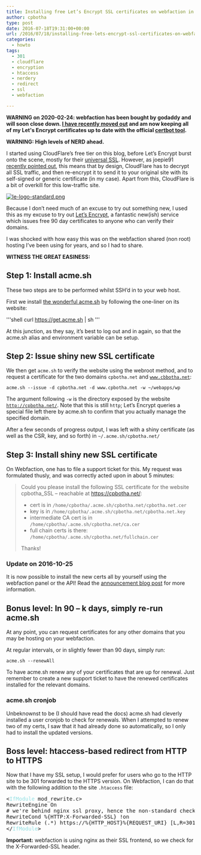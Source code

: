 ```yaml
---
title: Installing free Let’s Encrypt SSL certificates on webfaction in 3 easy steps
author: cpbotha
type: post
date: 2016-07-18T19:31:00+00:00
url: /2016/07/18/installing-free-lets-encrypt-ssl-certificates-on-webfaction-in-3-easy-steps/
categories:
  - howto
tags:
  - 301
  - cloudflare
  - encryption
  - htaccess
  - nerdery
  - redirect
  - ssl
  - webfaction

---
```


**WARNING on 2020-02-24: webfaction has been bought by godaddy and will soon
close down. [I have recently moved
out](/2020/02/23/weekly-head-voices-189-all-systems-green/#the-whole-cpbothanet-hive-has-been-migrated-to-a-small-hetzner-server)
and am now keeping all of my Let's Encrypt certificates up to date with the
official [certbot tool](https://certbot.eff.org/).**

**WARNING: High levels of NERD ahead.** 

I started using CloudFlare’s free tier on this blog, before Let’s Encrypt burst onto the scene, mostly for their [universal SSL][1]. However, as joepie91 [recently pointed out][2], this means that by design, CloudFlare has to decrypt all SSL traffic, and then re-encrypt it to send it to your original site with its self-signed or generic certificate (in my case). Apart from this, CloudFlare is a bit of overkill for this low-traffic site. 

<div class="figure">
<p>
<a href="https://letsencrypt.org/"><img alt="le-logo-standard.png" src="https://letsencrypt.org/images/le-logo-standard.png"/></a>
</p>
</div>

Because I don’t need much of an excuse to try out something new, I used this as my excuse to try out [Let’s Encrypt][3], a fantastic new(ish) service which issues free 90 day certificates to anyone who can verify their domains. 

I was shocked with how easy this was on the webfaction shared (non root) hosting I’ve been using for years, and so I had to share. 

**WITNESS THE GREAT EASINESS:** 

## Step 1: Install acme.sh

These two steps are to be performed whilst SSH’d in to your web host.

First we install <a href="https://github.com/Neilpang/acme.sh">the wonderful acme.sh</a> by following the one-liner on its website:

'''shell
curl https://get.acme.sh | sh
'''

At this junction, as they say, it’s best to log out and in again, so that the acme.sh alias and environment variable can be setup.

## Step 2: Issue shiny new SSL certificate

We then get <code>acme.sh</code> to verify the website using the webroot method, and to request a certificate for the two domains <code>cpbotha.net</code> and <code>www.cbbotha.net</code>:

```shell
acme.sh --issue -d cpbotha.net -d www.cpbotha.net -w ~/webapps/wp
```

The argument following <code>-w</code> is the directory exposed by the website <code>http://cpbotha.net/</code>. Note that this is still <code>http</code>; Let’s Encrypt queries a special file left there by acme.sh to confirm that you actually manage the specified domain.

After a few seconds of progress output, I was left with a shiny certificate (as well as the CSR, key, and so forth) in <code>~/.acme.sh/cpbotha.net/</code>

## Step 3: Install shiny new SSL certificate

On Webfaction, one has to file a support ticket for this. My request was formulated thusly, and was correctly acted upon in about 5 minutes:


> Could you please install the following SSL certificate for the website cpbotha_SSL – reachable at <a href="https://cpbotha.net/">https://cpbotha.net/</a>:
>
> - cert is in <code>/home/cpbotha/.acme.sh/cpbotha.net/cpbotha.net.cer</code>
> - key is in <code>/home/cpbotha/.acme.sh/cpbotha.net/cpbotha.net.key</code>
> - intermediate CA cert is in <code>/home/cpbotha/.acme.sh/cpbotha.net/ca.cer</code>
> - full chain certs is there: <code>/home/cpbotha/.acme.sh/cpbotha.net/fullchain.cer</code>
> 
> Thanks!
  

### Update on 2016-10-25

It is now possible to install the new certs all by yourself using the webfaction panel or the API! Read the <a href="https://blog.webfaction.com/2016/09/manage-ssl-certificates-with-the-control-panel/">announcement blog post</a> for more information.

## Bonus level: In 90 – k days, simply re-run acme.sh

At any point, you can request certificates for any other domains that you may be hosting on your webfaction.

At regular intervals, or in slightly fewer than 90 days, simply run:

```shell
acme.sh --renewAll
```

To have acme.sh renew any of your certificates that are up for renewal. Just remember to create a new support ticket to have the renewed certificates installed for the relevant domains.

### acme.sh cronjob


Unbeknownst to be (I should have read the docs) acme.sh had cleverly installed a user cronjob to check for renewals. When I attempted to renew two of my certs, I saw that it had already done so automatically, so I only had to install the updated versions.

## Boss level: htaccess-based redirect from HTTP to HTTPS

Now that I have my SSL setup, I would prefer for users who go to the HTTP site to be 301 forwarded to the HTTPS version. On Webfaction, I can do that with the following addition to the site <code>.htaccess</code> file:

<div class="org-src-container">
<pre class="src src-html">&lt;<span style="color: #93E0E3;">IfModule</span> mod_rewrite.c&gt;
RewriteEngine On
# we're behind nginx ssl proxy, hence the non-standard check for no-SSL:
RewriteCond %{HTTP:X-Forwarded-SSL} !on
RewriteRule (.*) https://%{HTTP_HOST}%{REQUEST_URI} [L,R=301]
&lt;/<span style="color: #93E0E3;">IfModule</span>&gt;
</pre>
</div>
<b>Important:</b> webfaction is using nginx as their SSL frontend, so we check for the X-Forwarded-SSL header.

 [1]: https://blog.cloudflare.com/introducing-universal-ssl/
 [2]: http://cryto.net/~joepie91/blog/2016/07/14/cloudflare-we-have-a-problem/
 [3]: https://letsencrypt.org/

